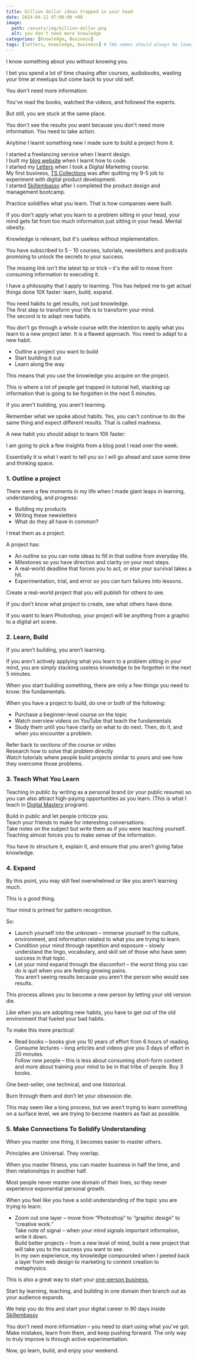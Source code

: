 ```yaml
---
title: billion dollar ideas trapped in your head
date: 2024-04-12 07:00:00 +00
image:
  path: /assets/img/billion-dollar.png
  alt: you don't need more knowledge
categories: [Knowledge, Business]
tags: [letters, knowledge, business] # TAG names should always be lowercase
---
```




I know something about you without knowing you.

I bet you spend a lot of time chasing after courses, audiobooks, wasting your time at meetups but come back to your old self.

You don't need more information:

You've read the books,
watched the videos,
and followed the experts.

But still, you are stuck at the same place.

You don't see the results you want because you don't need more information. You need to take action.

Anytime I learnt something new I made sure to build a project from it.

I started a freelancing service when I learnt design.  
I built my [blog website](https://patrickkyei.com) when I learnt how to code.  
I started my [Letters](https://patrickkyei.substack.com) when I took a Digital Marketing course.  
My first business, [TS Collections](https://web.facebook.com/trustedcollectionsstore) was after quitting my 9-5 job to experiment with digital product development.  
I started [Skillembassy](https://skillembassy.org) after I completed the product design and management bootcamp.

Practice solidifies what you learn. That is how companies were built.

If you don't apply what you learn to a problem sitting in your head, your mind gets fat from too much information just sitting in your head. Mental obesity.

Knowledge is relevant, but it's useless without implementation.

You have subscribed to 5 - 10 courses, tutorials, newsletters and podcasts promising to unlock the secrets to your success.

The missing link isn't the latest tip or trick – it's the will to move from consuming information to executing it.

I have a philosophy that I apply to learning. This has helped me to get actual things done 10X faster: learn, build, expand.

You need habits to get results, not just knowledge.  
The first step to transform your life is to transform your mind.  
The second is to adapt new habits.

You don't go through a whole course with the intention to apply what you learn to a new project later. It is a flawed approach. You need to adapt to a new habit.

- Outline a project you want to build  
- Start building it out  
- Learn along the way

This means that you use the knowledge you acquire on the project.

This is where a lot of people get trapped in tutorial hell, stacking up information that is going to be forgotten in the next 5 minutes.

If you aren't building, you aren't learning.

Remember what we spoke about habits. Yes, you can't continue to do the same thing and expect different results. That is called madness.

A new habit you should adopt to learn 10X faster:

I am going to pick a few insights from a blog post I read over the week.

Essentially it is what I want to tell you so I will go ahead and save some time and thinking space.

### 1. Outline a project

There were a few moments in my life when I made giant leaps in learning, understanding, and progress:

- Building my products  
- Writing these newsletters  
- What do they all have in common?

I treat them as a project.

A project has:

- An outline so you can note ideas to fill in that outline from everyday life.  
- Milestones so you have direction and clarity on your next steps.  
- A real-world deadline that forces you to act, or else your survival takes a hit.  
- Experimentation, trial, and error so you can turn failures into lessons.

Create a real-world project that you will publish for others to see.

If you don’t know what project to create, see what others have done.

If you want to learn Photoshop, your project will be anything from a graphic to a digital art scene.

### 2. Learn, Build

If you aren’t building, you aren’t learning.

If you aren’t actively applying what you learn to a problem sitting in your mind, you are simply stacking useless knowledge to be forgotten in the next 5 minutes.

When you start building something, there are only a few things you need to know: the fundamentals.

When you have a project to build, do one or both of the following:

- Purchase a beginner-level course on the topic  
- Watch overview videos on YouTube that teach the fundamentals  
- Study them until you have clarity on what to do next. Then, do it, and when you encounter a problem:

Refer back to sections of the course or video  
Research how to solve that problem directly  
Watch tutorials where people build projects similar to yours and see how they overcome those problems.

### 3. Teach What You Learn

Teaching in public by writing as a personal brand (or your public resume) so you can also attract high-paying opportunities as you learn. (This is what I teach in [Digital Mastery](https://skillembassy.org) program).

Build in public and let people criticize you.  
Teach your friends to make for interesting conversations.  
Take notes on the subject but write them as if you were teaching yourself.  
Teaching almost forces you to make sense of the information.

You have to structure it, explain it, and ensure that you aren’t giving false knowledge.

### 4. Expand

By this point, you may still feel overwhelmed or like you aren’t learning much.

This is a good thing.

Your mind is primed for pattern recognition.

So:

- Launch yourself into the unknown – immerse yourself in the culture, environment, and information related to what you are trying to learn.  
- Condition your mind through repetition and exposure – slowly understand the lingo, vocabulary, and skill set of those who have seen success in that topic.  
- Let your mind expand through the discomfort – the worst thing you can do is quit when you are feeling growing pains.  
You aren’t seeing results because you aren’t the person who would see results.

This process allows you to become a new person by letting your old version die.

Like when you are adopting new habits, you have to get out of the old environment that fueled your bad habits.

To make this more practical:

- Read books – books give you 10 years of effort from 6 hours of reading.  
Consume lectures – long articles and videos give you 3 days of effort in 20 minutes.  
Follow new people – this is less about consuming short-form content and more about training your mind to be in that tribe of people.
Buy 3 books.

One best-seller, one technical, and one historical.

Burn through them and don’t let your obsession die.

This may seem like a long process, but we aren’t trying to learn something on a surface level, we are trying to become masters as fast as possible.

### 5. Make Connections To Solidify Understanding


When you master one thing, it becomes easier to master others.

Principles are Universal. They overlap.

When you master fitness, you can master business in half the time, and then relationships in another half.

Most people never master one domain of their lives, so they never experience exponential personal growth.

When you feel like you have a solid understanding of the topic you are trying to learn:

- Zoom out one layer – move from “Photoshop” to “graphic design” to “creative work.”  
Take note of signal – when your mind signals important information, write it down.  
Build better projects – from a new level of mind, build a new project that will take you to the success you want to see.  
In my own experience, my knowledge compounded when I peeled back a layer from web design to marketing to content creation to metaphysics.

This is also a great way to start your [one-person business.](https://skillembassy.org)

Start by learning, teaching, and building in one domain then branch out as your audience expands.

We help you do this and start your digital career in 90 days inside [Skillembassy](https://nas.io/skillembassy)

You don't need more information – you need to start using what you've got.
Make mistakes, learn from them, and keep pushing forward. The only way to truly improve is through active experimentation.

Now, go learn, build, and enjoy your weekend.